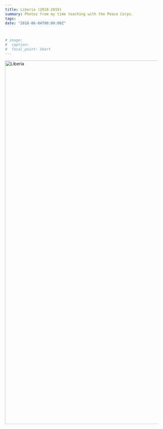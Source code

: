 ```yaml
---
title: Liberia (2018-2019)
summary: Photos from my time teaching with the Peace Corps.
tags:
date: "2018-06-04T00:00:00Z"



# image: 
#  caption:
#  focal_point: Smart
---
```


<a data-flickr-embed="true" href="https://www.flickr.com/gp/191566562@N05/albums/72157717648424173" title="Liberia"><img src="https://live.staticflickr.com/65535/50783486308_dd58f86223_h.jpg" width="1600" height="1200" alt="Liberia"></a><script async src="//embedr.flickr.com/assets/client-code.js" charset="utf-8"></script>